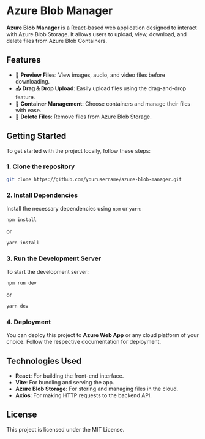 
# Azure Blob Manager

**Azure Blob Manager** is a React-based web application designed to interact with Azure Blob Storage. It allows users to upload, view, download, and delete files from Azure Blob Containers.

## Features

- 🎥 **Preview Files**: View images, audio, and video files before downloading.
- 📤 **Drag & Drop Upload**: Easily upload files using the drag-and-drop feature.
- 📂 **Container Management**: Choose containers and manage their files with ease.
- 🧹 **Delete Files**: Remove files from Azure Blob Storage.

## Getting Started

To get started with the project locally, follow these steps:

### 1. Clone the repository

```bash
git clone https://github.com/yourusername/azure-blob-manager.git
```

### 2. Install Dependencies

Install the necessary dependencies using `npm` or `yarn`:

```bash
npm install
```

or

```bash
yarn install
```

### 3. Run the Development Server

To start the development server:

```bash
npm run dev
```

or

```bash
yarn dev
```

### 4. Deployment

You can deploy this project to **Azure Web App** or any cloud platform of your choice. Follow the respective documentation for deployment.

## Technologies Used

- **React**: For building the front-end interface.
- **Vite**: For bundling and serving the app.
- **Azure Blob Storage**: For storing and managing files in the cloud.
- **Axios**: For making HTTP requests to the backend API.

## License

This project is licensed under the MIT License.
